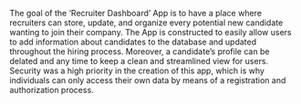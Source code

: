 The goal of the ‘Recruiter Dashboard’ App is to have a place where recruiters can store, update, and organize every potential new candidate wanting to join their company. The App is constructed to easily allow users to add information about candidates to the database and updated throughout the hiring process. Moreover, a candidate’s profile can be delated and any time to keep a clean and streamlined view for users. Security was a high priority in the creation of this app, which is why individuals can only access their own data by means of a registration and authorization process. 